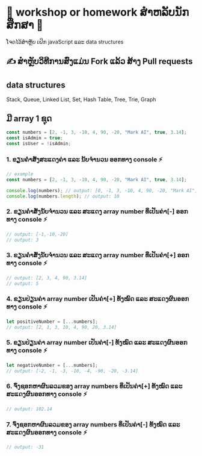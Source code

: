 # 🚀 workshop or homework ສໍາຫລັບນັກສຶກສາ 🚀

ໂຈດໄວ້ສໍາຫຼັບ ເຝິກ javaScript ແລະ data structures

## ✍️ ສໍາຫຼັບວິທີການສົ່ງແມ່ນ Fork ແລ້ວ ສ້າງ Pull requests

## data structures

Stack, Queue, Linked List, Set, Hash Table, Tree, Trie, Graph

## ມີ array 1 ຊຸດ

```js
const numbers = [2, -1, 3, -10, 4, 90, -20, "Mark AI", true, 3.14];
const isAdmin = true;
const isUser = !isAdmin;
```

### 1. ຂຽນຄໍາສັ່ງສະແດງຄ່າ ແລະ ນັບຈໍານວນ ອອກທາງ console ⚡️

```js
// example
const numbers = [2, -1, 3, -10, 4, 90, -20, "Mark AI", true, 3.14];

console.log(numbers); // output: [0, -1, 3, -10, 4, 90, -20, "Mark AI", true, 3.14]
console.log(numbers.length); // output: 10
```

### 2. ຂຽນຄໍາສັ່ງນັບຈໍານວນ ແລະ ສະແດງ array number ທິ່ເປັນຄ່າ[-] ອອກທາງ console ⚡️

```js
// output: [-1,-10,-20]
// output: 3
```

### 3. ຂຽນຄໍາສັ່ງນັບຈໍານວນ ແລະ ສະແດງ array number ທິ່ເປັນຄ່າ[+] ອອກທາງ console ⚡️

```js
// output: [2, 3, 4, 90, 3.14]
// output: 5
```

### 4. ຂຽນປ່ຽນຄ່າ array number ເປັນຄ່າ[+] ທັງໝົດ ແລະ ສະແດງຜົນອອກທາງ console ⚡️

```js
let positiveNumber = [...numbers];
// output: [2, 1, 3, 10, 4, 90, 20, 3.14]
```

### 5. ຂຽນປ່ຽນຄ່າ array number ເປັນຄ່າ[-] ທັງໝົດ ແລະ ສະແດງຜົນອອກທາງ console ⚡️

```js
let negativeNumber = [...numbers];
// output: [-2, -1, -3, -10, -4, -90, -20, -3.14]
```

### 6. ຈົ່ງຊອກຫາຜົນລວມຂອງ array numbers ທິ່ເປັນຄ່າ[+] ທັງໝົດ ແລະ ສະແດງຜົນອອກທາງ console ⚡️

```js
// output: 102.14
```

### 7. ຈົ່ງຊອກຫາຜົນລວມຂອງ array numbers ທິ່ເປັນຄ່າ[-] ທັງໝົດ ແລະ ສະແດງຜົນອອກທາງ console ⚡️

```js
// output: -31
```
